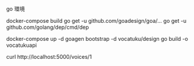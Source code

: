 go 環境

docker-compose build
  go get -u github.com/goadesign/goa/...
  go get -u github.com/golang/dep/cmd/dep

docker-compose up -d
  goagen bootstrap -d vocatuku/design
  go build -o vocatukuapi

curl http://localhost:5000/voices/1
